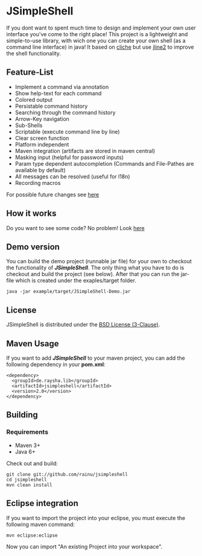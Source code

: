 JSimpleShell
============

If you dont want to spent much time to design and implement your own user interface you've come to the right place! This project is a lightweight and simple-to-use library, with wich one you can create your own shell (as a command line interface) in java! It based on [cliche](https://code.google.com/p/cliche/) but use [jline2](https://github.com/jline/jline2/) to improve the shell functionality.

Feature-List
------------
* Implement a command via annotation
* Show help-text for each command
* Colored output
* Persistable command history
* Searching through the command history
* Arrow-Key navigation
* Sub-Shells
* Scriptable (execute command line by line)
* Clear screen function
* Platform independent
* Maven integration (artifacts are stored in maven central)
* Masking input (helpful for password inputs)
* Param type dependent autocompletion (Commands and File-Pathes are available by default)
* All messages can be resolved (useful for l18n)
* Recording macros

For possible future changes see [here](https://github.com/rainu/jsimpleshell/labels/enhancement)

How it works
------------

Do you want to see some code? No problem! Look  [here](https://github.com/rainu/jsimpleshell/blob/master/example/src/main/java/de/raysha/lib/jsimpleshell/example/MainShell.java)

Demo version
------------

You can build the demo project (runnable jar file) for your own to checkout the functionality of ___JSimpleShell___. The only thing what you have to do is checkout and build the project (see below). After that you can run the jar-file which is created under the exaples/target folder.

    java -jar example/target/JSimpleShell-Demo.jar 

License
-------

JSimpleShell is distributed under the [BSD License (3-Clause)](http://opensource.org/licenses/BSD-3-Clause).

Maven Usage
--------

If you want to add ___JSimpleShell___ to your maven project, you can add the following dependency in your __pom.xml__:

    <dependency>
      <groupId>de.raysha.lib</groupId>
      <artifactId>jsimpleshell</artifactId>
      <version>2.0</version>
    </dependency>
    
Building
--------

### Requirements

* Maven 3+
* Java 6+

Check out and build:

    git clone git://github.com/rainu/jsimpleshell
    cd jsimpleshell
    mvn clean install

Eclipse integration
--------------------

If you want to import the project into your eclipse, you must execute the following maven command:

    mvn eclipse:eclipse
    
Now you can import "An existing Project into your workspace".
